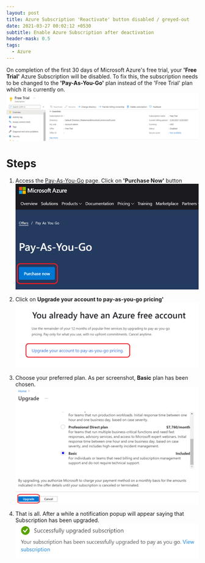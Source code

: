 ```yaml
---
layout: post
title: Azure Subscription 'Reactivate' button disabled / greyed-out
date: 2021-03-27 00:02:12 +0530
subtitle: Enable Azure Subscription after deactivation
header-mask: 0.5
tags:
  - Azure
---
```


On completion of the first 30 days of Microsoft Azure's free trial, your **'Free Trial'** Azure Subscription will be disabled.
To fix this, the subscription needs to be changed to the **'Pay-As-You-Go'** plan instead of the 'Free Trial' plan which it is currently on.
![Image](/img/posts/2021-03-27-azure-subscription-reactivate-button-greyed-out/reactivate_greyed_out.PNG)

# Steps

1. Access the [Pay-As-You-Go](https://azure.microsoft.com/en-in/offers/ms-azr-0003p/) page. Click on **'Purchase Now'** button
   ![Image](/img/posts/2021-03-27-azure-subscription-reactivate-button-greyed-out/pay_as_you_go.PNG)

2. Click on **Upgrade your account to pay-as-you-go pricing'**
   ![Image](/img/posts/2021-03-27-azure-subscription-reactivate-button-greyed-out/pay_as_you_go_2.PNG)

3. Choose your preferred plan. As per screenshot, **Basic** plan has been chosen.
   ![Image](/img/posts/2021-03-27-azure-subscription-reactivate-button-greyed-out/pay_as_you_go_3.PNG)

4. That is all. After a while a notification popup will appear saying that Subscription has been upgraded.
   ![Image](/img/posts/2021-03-27-azure-subscription-reactivate-button-greyed-out/subscription_upgraded.PNG)
